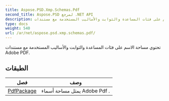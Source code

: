 ```yaml
---
title: Aspose.PSD.Xmp.Schemas.Pdf
second_title: Aspose.PSD لمرجع .NET API
description: تحتوي مساحة الاسم على فئات المساعدة والثوابت والأساليب المستخدمة مع مستندات Adobe PDF.
type: docs
weight: 540
url: /ar/net/aspose.psd.xmp.schemas.pdf/
---
```

تحتوي مساحة الاسم على فئات المساعدة والثوابت والأساليب المستخدمة مع مستندات Adobe PDF.

## الطبقات

| فصل | وصف |
| --- | --- |
| [PdfPackage](./pdfpackage/) | يمثل مساحة أسماء Adobe Pdf . |


